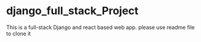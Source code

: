 # django_full_stack_Project
 This is a full-stack Django and react based web app. please use readme file to clone it
